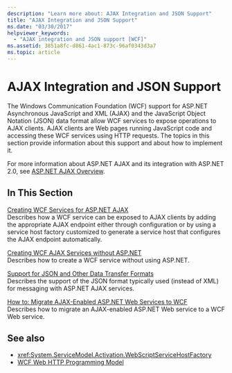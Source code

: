 ```yaml
---
description: "Learn more about: AJAX Integration and JSON Support"
title: "AJAX Integration and JSON Support"
ms.date: "03/30/2017"
helpviewer_keywords: 
  - "AJAX integration and JSON support [WCF]"
ms.assetid: 3851a8fc-d861-4ac1-873c-96af0343d3a7
ms.topic: article
---
```

# AJAX Integration and JSON Support

The Windows Communication Foundation (WCF) support for ASP.NET Asynchronous JavaScript and XML (AJAX) and the JavaScript Object Notation (JSON) data format allow WCF services to expose operations to AJAX clients. AJAX clients are Web pages running JavaScript code and accessing these WCF services using HTTP requests. The topics in this section provide information about this support and about how to implement it.  
  
 For more information about ASP.NET AJAX and its integration with ASP.NET 2.0, see [ASP.NET AJAX Overview](/previous-versions/aspnet/bb398874(v=vs.100)).  
  
## In This Section  

 [Creating WCF Services for ASP.NET AJAX](creating-wcf-services-for-aspnet-ajax.md)  
 Describes how a WCF service can be exposed to AJAX clients by adding the appropriate AJAX endpoint either through configuration or by using a service host factory customized to generate a service host that configures the AJAX endpoint automatically.  
  
 [Creating WCF AJAX Services without ASP.NET](creating-wcf-ajax-services-without-aspnet.md)  
 Describes how to create a WCF service without using ASP.NET.  
  
 [Support for JSON and Other Data Transfer Formats](support-for-json-and-other-data-transfer-formats.md)  
 Describes the support of the JSON format typically used (instead of XML) for messaging with ASP.NET AJAX services.  
  
 [How to: Migrate AJAX-Enabled ASP.NET Web Services to WCF](how-to-migrate-ajax-enabled-aspnet-web-services-to-wcf.md)  
 Describes how to migrate an AJAX-enabled ASP.NET Web service to a WCF Web service.  
  
## See also

- <xref:System.ServiceModel.Activation.WebScriptServiceHostFactory>
- [WCF Web HTTP Programming Model](wcf-web-http-programming-model.md)
